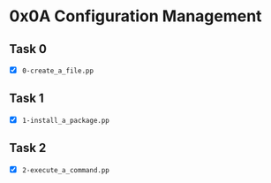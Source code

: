 # 0x0A Configuration Management

## Task 0
- [x] `0-create_a_file.pp`

## Task 1
- [x] `1-install_a_package.pp`

## Task 2
- [x] `2-execute_a_command.pp`
